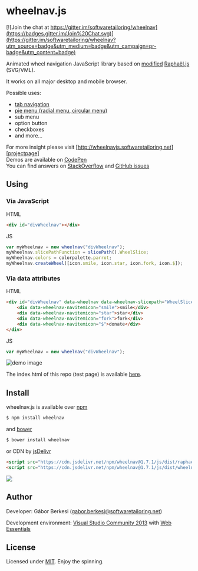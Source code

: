wheelnav.js
===========

[![Join the chat at https://gitter.im/softwaretailoring/wheelnav](https://badges.gitter.im/Join%20Chat.svg)](https://gitter.im/softwaretailoring/wheelnav?utm_source=badge&utm_medium=badge&utm_campaign=pr-badge&utm_content=badge)

Animated wheel navigation JavaScript library based on [modified][modifiedraphael] [Raphaël.js][raphaeljs] (SVG/VML).

It works on all major desktop and mobile browser.

Possible uses:
- [tab navigation][wheelizatetabs]
- [pie menu (radial menu, circular menu)][pmg]
- sub menu
- option button
- checkboxes
- and more...

For more insight please visit [http://wheelnavjs.softwaretailoring.net][projectpage]  
Demos are available on [CodePen][codepen]  
You can find answers on [StackOverflow][stackoverflow] and [GitHub issues][issues]

## Using

### Via JavaScript

HTML
```html
<div id="divWheelnav"></div>
```

JS
```javascript
var myWheelnav = new wheelnav("divWheelnav");
myWheelnav.slicePathFunction = slicePath().WheelSlice;
myWheelnav.colors = colorpalette.parrot;
myWheelnav.createWheel([icon.smile, icon.star, icon.fork, icon.$]);
```

### Via data attributes

HTML
```html
<div id="divWheelnav" data-wheelnav data-wheelnav-slicepath="WheelSlice" data-wheelnav-colors="#D80351,#F5D908,#00A3EE,#929292">
    <div data-wheelnav-navitemicon="smile">smile</div>
    <div data-wheelnav-navitemicon="star">star</div>
    <div data-wheelnav-navitemicon="fork">fork</div>
    <div data-wheelnav-navitemicon="$">donate</div>
</div>
```

JS
```javascript
var myWheelnav = new wheelnav("divWheelnav");
```

![demo image](wheelnav_demo.gif)

The index.html of this repo (test page) is available [here][testpage].

## Install

wheelnav.js is available over [npm][npm]

```sh
$ npm install wheelnav
```

and [bower][bower]

```sh
$ bower install wheelnav
```

or CDN by [jsDelivr][jsdelivr]

```html
<script src="https://cdn.jsdelivr.net/npm/wheelnav@1.7.1/js/dist/raphael.min.js"></script>
<script src="https://cdn.jsdelivr.net/npm/wheelnav@1.7.1/js/dist/wheelnav.min.js"></script>
```  
[![](https://data.jsdelivr.com/v1/package/npm/wheelnav/badge)](https://www.jsdelivr.com/package/npm/wheelnav)

## Author

Developer: Gábor Berkesi (gabor.berkesi@softwaretailoring.net)

Development environment: [Visual Studio Community 2013][vs2013] with [Web Essentials][webessentials]

## License

Licensed under [MIT][mit]. Enjoy the spinning.

[projectpage]: https://wheelnavjs.softwaretailoring.net
[testpage]: https://wheelnavjs.softwaretailoring.net/test
[mit]: https://opensource.org/licenses/mit-license.php
[raphaeljs]: http://dmitrybaranovskiy.github.io/raphael
[modifiedraphael]: https://github.com/softwaretailoring/wheelnav/commits/master/js/required/raphael.js
[npm]: https://www.npmjs.com/package/wheelnav
[bower]: http://bower.io/search/?q=wheelnav
[jsdelivr]: https://www.jsdelivr.com/?query=wheelnav
[vs2013]: https://www.visualstudio.com/en-us/products/visual-studio-community-vs.aspx
[webessentials]: http://vswebessentials.com/
[codepen]: https://codepen.io/collection/DORero/
[stackoverflow]: https://stackoverflow.com/questions/tagged/wheelnav.js
[issues]: https://github.com/softwaretailoring/wheelnav/issues
[wheelizatetabs]: http://wtabs.softwaretailoring.net/
[pmg]: http://pmg.softwaretailoring.net/
